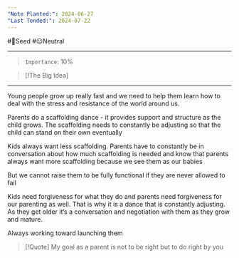 ```yaml
---
"Note Planted:": 2024-06-27
"Last Tended:": 2024-07-22
---
```

#🌱Seed  #😐Neutral 
****
> `Importance`: 10%
 
> [!The Big Idea]
> 

****

Young people grow up really fast and we need to help them learn how to deal with the stress and resistance of the world around us.

Parents do a scaffolding dance - it provides support and structure as the child grows. The scaffolding needs to constantly be adjusting so that the child can stand on their own eventually 

Kids always want less scaffolding. Parents have to constantly be in conversation about how much scaffolding is needed and know that parents always want more scaffolding because we see them as our babies 

But we cannot raise them to be fully functional if they are never allowed to fail 

Kids need forgiveness for what they do and parents need forgiveness for our parenting as well. That is why it is a dance that is constantly adjusting. As they get older it’s a conversation and negotiation with them as they grow and mature.

Always working toward launching them 


> [!Quote]
My goal as a parent is not to be right but to do right by you 

